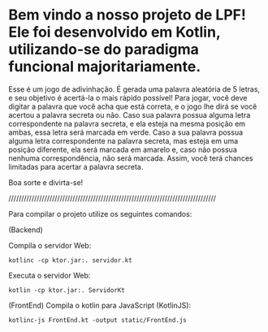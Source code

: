 # Bem vindo a nosso projeto de LPF! Ele foi desenvolvido em Kotlin, utilizando-se do paradigma funcional majoritariamente.

Esse é um jogo de adivinhação. É gerada uma palavra aleatória de 5 letras, e seu objetivo é acertá-la o mais rápido possível!
Para jogar, você deve digitar a palavra que você acha que está correta, e o jogo lhe dirá se você acertou a palavra secreta ou não. 
Caso sua palavra possua alguma letra correspondente na palavra secreta, e ela esteja na mesma posição em ambas, essa letra 
será marcada em verde. Caso a sua palavra possua alguma letra correspondente na palavra secreta, mas esteja em uma posição diferente, ela
será marcada em amarelo e, caso não possua nenhuma correspondência, não será marcada. Assim, você terá chances limitadas para acertar a palavra secreta.

Boa sorte e divirta-se!


/////////////////////////////////////////////////////////////////////////////////




Para compilar o projeto utilize os seguintes comandos:

(Backend)

Compila o servidor Web:
```
kotlinc -cp ktor.jar:. servidor.kt
```

Executa o servidor Web:
```
kotlin -cp ktor.jar:. ServidorKt
```

(FrontEnd)
Compila o kotlin para JavaScript (KotlinJS):
```
kotlinc-js FrontEnd.kt -output static/FrontEnd.js
```